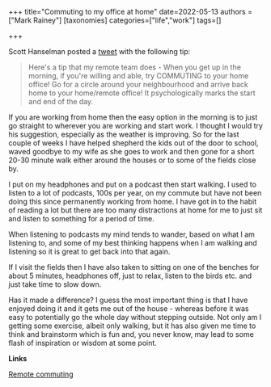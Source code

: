 +++
title="Commuting to my office at home"
date=2022-05-13
authors = ["Mark Rainey"]
[taxonomies]
categories=["life","work"]
tags=[]

+++

Scott Hanselman posted a [tweet](https://twitter.com/shanselman/status/1236089245791469568) with the following tip:

> Here's a tip that my remote team does - When you get up in the morning, if you're willing and able, try COMMUTING to your home office! Go for a circle around your neighbourhood and arrive back home to your home/remote office! It psychologically marks the start and end of the day.

<!-- more -->

If you are working from home then the easy option in the morning is to just go straight to wherever you are working and start work. I thought I would try his suggestion, especially as the weather is improving. So for the last couple of weeks I have helped shepherd the kids out of the door to school, waved goodbye to my wife as she goes to work and then gone for a short 20-30 minute walk either around the houses or to some of the fields close by.

I put on my headphones and put on a podcast then start walking. I used to listen to a lot of podcasts, 100s per year, on my commute but have not been doing this since permanently working from home. I have got in to the habit of reading a lot but there are too many distractions at home for me to just sit and listen to something for a period of time.

When listening to podcasts my mind tends to wander, based on what I am listening to, and some of my best thinking happens when I am walking and listening so it is great to get back into that again.

If I visit the fields then I have also taken to sitting on one of the benches for about 5 minutes, headphones off, just to relax, listen to the birds etc. and just take time to slow down. 

Has it made a difference? I guess the most important thing is that I have enjoyed doing it and it gets me out of the house - whereas before it was easy to potentially go the whole day without stepping outside. Not only am I getting some exercise, albeit only walking, but it has also given me time to think and brainstorm which is fun and, you never know, may lead to some flash of inspiration or wisdom at some point.

__Links__

[Remote commuting](https://twitter.com/shanselman/status/1236089245791469568)